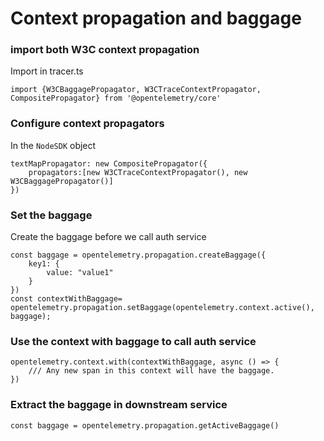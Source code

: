# Context propagation and baggage

### import both W3C context propagation
Import in tracer.ts
```
import {W3CBaggagePropagator, W3CTraceContextPropagator, CompositePropagator} from '@opentelemetry/core'
```

### Configure context propagators
In the `NodeSDK` object
```
textMapPropagator: new CompositePropagator({
    propagators:[new W3CTraceContextPropagator(), new W3CBaggagePropagator()]
})
```

### Set the baggage
Create the baggage before we call auth service
```
const baggage = opentelemetry.propagation.createBaggage({
    key1: {
        value: "value1"
    }
})
const contextWithBaggage= opentelemetry.propagation.setBaggage(opentelemetry.context.active(), baggage);
```

### Use the context with baggage to call auth service
```
opentelemetry.context.with(contextWithBaggage, async () => {
    /// Any new span in this context will have the baggage. 
})

```

### Extract the baggage in downstream service

```
const baggage = opentelemetry.propagation.getActiveBaggage()
```
